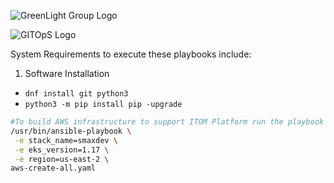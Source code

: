 ![GreenLight Group Logo](https://assets.website-files.com/5ebcb9396faf10d8f7644479/5ed6a066891af295a039860f_GLGLogolrg-p-500.png)

![GITOpS Logo](https://assets.website-files.com/5ebcb9396faf10d8f7644479/5ed5437092c32b4b714ab581_GLG_GITOPS_logo.png)

System Requirements to execute these playbooks include:
1. Software Installation
 - `dnf install git python3`
 - `python3 -m pip install pip -upgrade`

```bash
#To build AWS infrastructure to support ITOM Platform run the playbook aws-create-all
/usr/bin/ansible-playbook \
 -e stack_name=smaxdev \
 -e eks_version=1.17 \
 -e region=us-east-2 \
aws-create-all.yaml
```